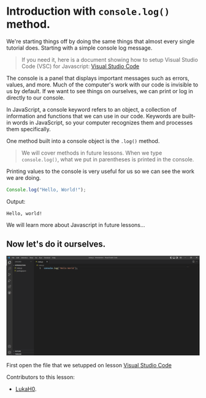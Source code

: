 # Introduction with `console.log()` method.

We're starting things off by doing the same things that almost every single tutorial does. Starting with a simple console log message.
> If you need it, here is a document showing how to setup Visual Studio Code (VSC) for Javascript: [Visual Studio Code]()

The console is a panel that displays important messages such as errors, values, and more. Much of the computer's work with our code is invisible to us by default. If we want to see things on ourselves, we can print or log in directly to our console.

In JavaScript, a console keyword refers to an object, a collection of information and functions that we can use in our code. Keywords are built-in words in JavaScript, so your computer recognizes them and processes them specifically.

One method built into a console object is the `.log()` method.
> We will cover methods in future lessons.
When we type `console.log()`, what we put in parentheses is printed in the console.

Printing values to the console is very useful for us so we can see the work we are doing.
```js
Console.log("Hello, World!");
```
Output: 
```
Hello, world!
```
We will learn more about Javascript in future lessons...

## Now let's do it ourselves.

![](/Images/ConsoleLogExaple.png)

First open the file that we setupped on lesson [Visual Studio Code]()


Contributors to this lesson:

- [LukaH0](https://github.com/LukaH0).


